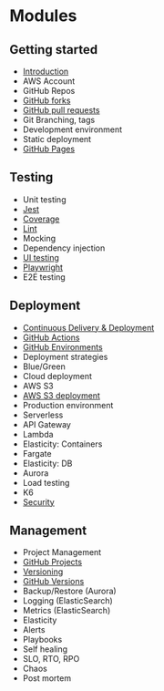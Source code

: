 # Modules

## Getting started

- [Introduction](introduction/introduction.md)
- AWS Account
- GitHub Repos
- [GitHub forks](gitHubForks/gitHubForks.md)
- [GitHub pull requests](gitHubPullRequests/gitHubPullRequests.md)
- Git Branching, tags
- Development environment
- Static deployment
- [GitHub Pages](gitHubPages/gitHubPages.md)

## Testing

- Unit testing
- [Jest](jest/jest.md)
- [Coverage](coverage/coverage.md)
- [Lint](lint/lint.md)
- Mocking
- Dependency injection
- [UI testing](uiTesting/uiTesting.md)
- [Playwright](playwright/playwright.md)
- E2E testing

## Deployment

- [Continuous Delivery & Deployment](continuousDeliveryDeployment/continuousDeliveryDeployment.md)
- [GitHub Actions](gitHubActions/gitHubActions.md)
- [GitHub Environments](gitHubEnvironments/gitHubEnvironments.md)
- Deployment strategies
- Blue/Green
- Cloud deployment
- AWS S3
- [AWS S3 deployment](awsS3Deployment/awsS3Deployment.md)
- Production environment
- Serverless
- API Gateway
- Lambda
- Elasticity: Containers
- Fargate
- Elasticity: DB
- Aurora
- Load testing
- K6
- [Security](security/security.md)

## Management

- Project Management
- [GitHub Projects](gitHubProjects/gitHubProjects.md)
- [Versioning](versioning/versioning.md)
- [GitHub Versions](gitHubVersions/gitHubVersions.md)
- Backup/Restore (Aurora)
- Logging (ElasticSearch)
- Metrics (ElasticSearch)
- Elasticity
- Alerts
- Playbooks
- Self healing
- SLO, RTO, RPO
- Chaos
- Post mortem
